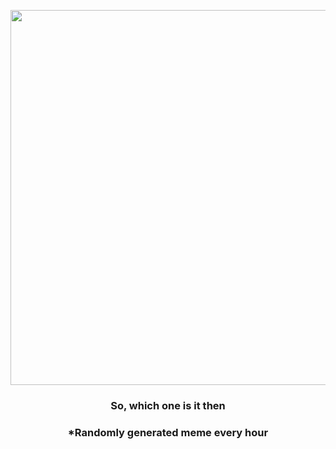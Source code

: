 <p align="center">
        <img src="https://i.redd.it/jbjtr3rioyp91.png" width="600" height="600">
        </p>
        <h3 align="center">So, which one is it then</h3>
        <h3 align="center">*Randomly generated meme every hour</h3>
    
